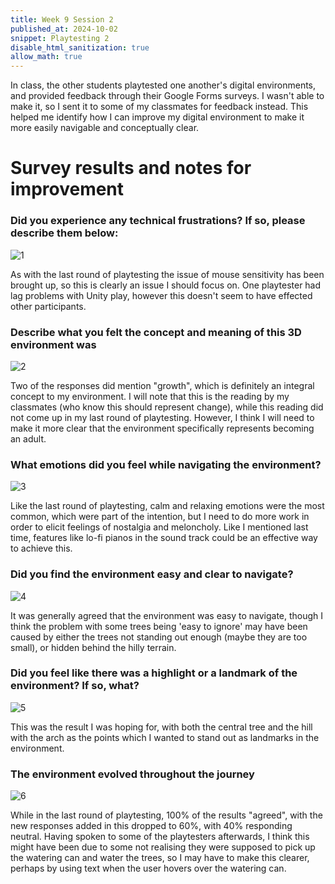 ```yaml
---
title: Week 9 Session 2 
published_at: 2024-10-02
snippet: Playtesting 2
disable_html_sanitization: true
allow_math: true
---
```


In class, the other students playtested one another's digital environments, and provided feedback through their Google Forms surveys. I wasn't able to make it, so I sent it to some of my classmates for feedback instead. This helped me identify how I can improve my digital environment to make it more easily navigable and conceptually clear.

# Survey results and notes for improvement

### Did you experience any technical frustrations? If so, please describe them below:

![1](/w10s1/1.png)

As with the last round of playtesting the issue of mouse sensitivity has been brought up, so this is clearly an issue I should focus on. One playtester had lag problems with Unity play, however this doesn't seem to have effected other participants.

### Describe what you felt the concept and meaning of this 3D environment was

![2](/w10s1/2.png)

Two of the responses did mention "growth", which is definitely an integral concept to my environment. I will note that this is the reading by my classmates (who know this should represent change), while this reading did not come up in my last round of playtesting. However, I think I will need to make it more clear that the environment specifically represents becoming an adult.

### What emotions did you feel while navigating the environment? 

![3](/w10s1/3.png)

Like the last round of playtesting, calm and relaxing emotions were the most common, which were part of the intention, but I need to do more work in order to elicit feelings of nostalgia and meloncholy. Like I mentioned last time, features like lo-fi pianos in the sound track could be an effective way to achieve this.

### Did you find the environment easy and clear to navigate?

![4](/w10s1/4.png)

It was generally agreed that the environment was easy to navigate, though I think the problem with some trees being 'easy to ignore' may have been caused by either the trees not standing out enough (maybe they are too small), or hidden behind the hilly terrain.

### Did you feel like there was a highlight or a landmark of the environment? If so, what?

![5](/w10s1/5.png)

This was the result I was hoping for, with both the central tree and the hill with the arch as the points which I wanted to stand out as landmarks in the environment.

### The environment evolved throughout the journey

![6](/w10s1/6.png)

While in the last round of playtesting, 100% of the results "agreed", with the new responses added in this dropped to 60%, with 40% responding neutral. Having spoken to some of the playtesters afterwards, I think this might have been due to some not realising they were supposed to pick up the watering can and water the trees, so I may have to make this clearer, perhaps by using text when the user hovers over the watering can.